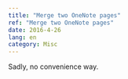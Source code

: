 ```yaml
---
title: "Merge two OneNote pages"
ref: "Merge two OneNote pages"
date: 2016-4-26
lang: en
category: Misc
---
```


Sadly, no convenience way.
